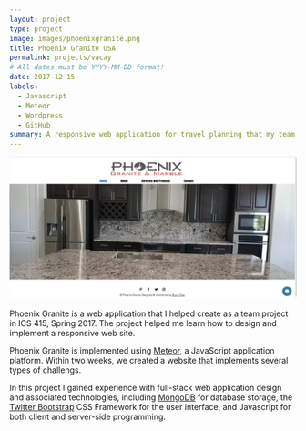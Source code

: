 ```yaml
---
layout: project
type: project
image: images/phoenixgranite.png
title: Phoenix Granite USA
permalink: projects/vacay
# All dates must be YYYY-MM-DD format!
date: 2017-12-15
labels:
  - Javascript
  - Meteor
  - Wordpress
  - GitHub
summary: A responsive web application for travel planning that my team developed in ICS 415.
---
```


<img class="ui medium right floated rounded image" src="../images/phoenixgranite.png">

Phoenix Granite is a web application that I helped create as a team project in ICS 415, Spring 2017. The project helped me learn how to design and implement a responsive web site.

Phoenix Granite is implemented using [Meteor](http://meteor.com), a JavaScript application platform. Within two weeks, we created a website that implements several types of challengs.

In this project I gained experience with full-stack web application design and associated technologies, including [MongoDB](http://mongodb.com) for database storage, the [Twitter Bootstrap](http://getbootstrap.com/) CSS Framework for the user interface, and Javascript for both client and server-side programming. 
 
